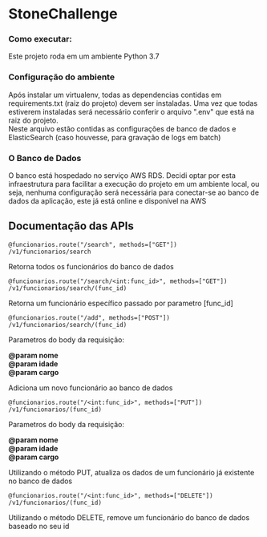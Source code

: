 # StoneChallenge

### Como executar:

Este projeto roda em um ambiente Python 3.7

### Configuração do ambiente

Após instalar um virtualenv, todas as dependencias contidas em requirements.txt (raiz do projeto) devem ser instaladas.
Uma vez que todas estiverem instaladas será necessário conferir o arquivo ".env" que está na raiz do projeto.  
Neste arquivo estão contidas as configurações de banco de dados e ElasticSearch (caso houvesse, para gravação de logs em batch)

### O Banco de Dados

O banco está hospedado no serviço AWS RDS. Decidi optar por esta infraestrutura para facilitar a execução do projeto em um ambiente local, ou seja, nenhuma configuração será necessária para conectar-se ao banco de dados da aplicação, este já está online e disponível na AWS

## Documentação das APIs

`@funcionarios.route("/search", methods=["GET"])`  
`/v1/funcionarios/search`

Retorna todos os funcionários do banco de dados


`@funcionarios.route("/search/<int:func_id>", methods=["GET"])`  
`/v1/funcionarios/search/(func_id)` 
 
Retorna um funcionário específico passado por parametro [func_id]

`@funcionarios.route("/add", methods=["POST"])`  
`/v1/funcionarios/search/(func_id)`

Parametros do body da requisição:

**@param nome**    
**@param idade**  
**@param cargo**

Adiciona um novo funcionário ao banco de dados


`@funcionarios.route("/<int:func_id>", methods=["PUT"])`  
`/v1/funcionarios/(func_id)`

Parametros do body da requisição:

**@param nome**  
**@param idade**  
**@param cargo**

Utilizando o método PUT, atualiza os dados de um funcionário já existente no banco de dados


`@funcionarios.route("/<int:func_id>", methods=["DELETE"])`  
`/v1/funcionarios/(func_id)`

Utilizando o método DELETE, remove um funcionário do banco de dados baseado no seu id